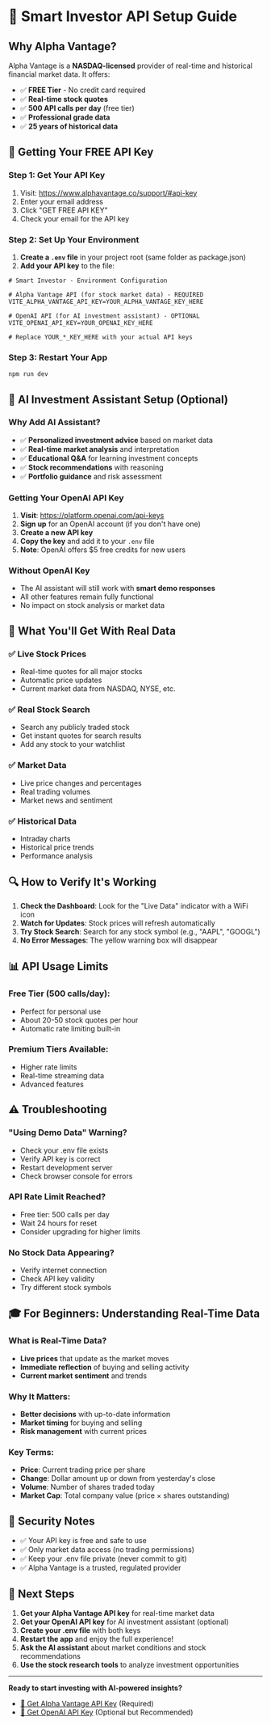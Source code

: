 # 🚀 Smart Investor API Setup Guide

## Why Alpha Vantage?

Alpha Vantage is a **NASDAQ-licensed** provider of real-time and historical financial market data. It offers:

- ✅ **FREE Tier** - No credit card required
- ✅ **Real-time stock quotes**
- ✅ **500 API calls per day** (free tier)
- ✅ **Professional grade data**
- ✅ **25 years of historical data**

## 🔑 Getting Your FREE API Key

### Step 1: Get Your API Key
1. Visit: https://www.alphavantage.co/support/#api-key
2. Enter your email address
3. Click "GET FREE API KEY"
4. Check your email for the API key

### Step 2: Set Up Your Environment
1. **Create a `.env` file** in your project root (same folder as package.json)
2. **Add your API key** to the file:

```env
# Smart Investor - Environment Configuration

# Alpha Vantage API (for stock market data) - REQUIRED
VITE_ALPHA_VANTAGE_API_KEY=YOUR_ALPHA_VANTAGE_KEY_HERE

# OpenAI API (for AI investment assistant) - OPTIONAL
VITE_OPENAI_API_KEY=YOUR_OPENAI_KEY_HERE

# Replace YOUR_*_KEY_HERE with your actual API keys
```

### Step 3: Restart Your App
```bash
npm run dev
```

## 🤖 AI Investment Assistant Setup (Optional)

### Why Add AI Assistant?
- ✅ **Personalized investment advice** based on market data
- ✅ **Real-time market analysis** and interpretation
- ✅ **Educational Q&A** for learning investment concepts
- ✅ **Stock recommendations** with reasoning
- ✅ **Portfolio guidance** and risk assessment

### Getting Your OpenAI API Key
1. **Visit**: https://platform.openai.com/api-keys
2. **Sign up** for an OpenAI account (if you don't have one)
3. **Create a new API key**
4. **Copy the key** and add it to your `.env` file
5. **Note**: OpenAI offers $5 free credits for new users

### Without OpenAI Key
- The AI assistant will still work with **smart demo responses**
- All other features remain fully functional
- No impact on stock analysis or market data

## 🎯 What You'll Get With Real Data

### ✅ Live Stock Prices
- Real-time quotes for all major stocks
- Automatic price updates
- Current market data from NASDAQ, NYSE, etc.

### ✅ Real Stock Search
- Search any publicly traded stock
- Get instant quotes for search results
- Add any stock to your watchlist

### ✅ Market Data
- Live price changes and percentages
- Real trading volumes
- Market news and sentiment

### ✅ Historical Data
- Intraday charts
- Historical price trends
- Performance analysis

## 🔍 How to Verify It's Working

1. **Check the Dashboard**: Look for the "Live Data" indicator with a WiFi icon
2. **Watch for Updates**: Stock prices will refresh automatically
3. **Try Stock Search**: Search for any stock symbol (e.g., "AAPL", "GOOGL")
4. **No Error Messages**: The yellow warning box will disappear

## 📊 API Usage Limits

### Free Tier (500 calls/day):
- Perfect for personal use
- About 20-50 stock quotes per hour
- Automatic rate limiting built-in

### Premium Tiers Available:
- Higher rate limits
- Real-time streaming data
- Advanced features

## ⚠️ Troubleshooting

### "Using Demo Data" Warning?
- Check your .env file exists
- Verify API key is correct
- Restart development server
- Check browser console for errors

### API Rate Limit Reached?
- Free tier: 500 calls per day
- Wait 24 hours for reset
- Consider upgrading for higher limits

### No Stock Data Appearing?
- Verify internet connection
- Check API key validity
- Try different stock symbols

## 🎓 For Beginners: Understanding Real-Time Data

### What is Real-Time Data?
- **Live prices** that update as the market moves
- **Immediate reflection** of buying and selling activity
- **Current market sentiment** and trends

### Why It Matters:
- **Better decisions** with up-to-date information
- **Market timing** for buying and selling
- **Risk management** with current prices

### Key Terms:
- **Price**: Current trading price per share
- **Change**: Dollar amount up or down from yesterday's close
- **Volume**: Number of shares traded today
- **Market Cap**: Total company value (price × shares outstanding)

## 🔐 Security Notes

- ✅ Your API key is free and safe to use
- ✅ Only market data access (no trading permissions)
- ✅ Keep your .env file private (never commit to git)
- ✅ Alpha Vantage is a trusted, regulated provider

## 🎯 Next Steps

1. **Get your Alpha Vantage API key** for real-time market data
2. **Get your OpenAI API key** for AI investment assistant (optional)
3. **Create your .env file** with both keys
4. **Restart the app** and enjoy the full experience!
5. **Ask the AI assistant** about market conditions and stock recommendations
6. **Use the stock research tools** to analyze investment opportunities

---

**Ready to start investing with AI-powered insights?**
- [🔑 Get Alpha Vantage API Key](https://www.alphavantage.co/support/#api-key) (Required)
- [🤖 Get OpenAI API Key](https://platform.openai.com/api-keys) (Optional but Recommended) 
